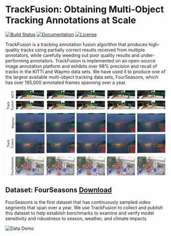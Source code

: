 # TrackFusion: Obtaining Multi-Object Tracking Annotations at Scale

[![Build Status](https://travis-ci.org/carla-simulator/carla.svg?branch=master)](https://travis-ci.org/carla-simulator/carla)
[![Documentation](https://readthedocs.org/projects/carla/badge/?version=latest)](http://carla.readthedocs.io)
[![License](http://img.shields.io/:license-mit-blue.svg?style=flat-square)](http://badges.mit-license.org) 

TrackFusion is a tracking annotation fusion algorithm that produces high-quality tracks using partially correct results received from multiple annotators, while carefully weeding out poor quality results and  under-performing annotators. TrackFusion is implemented on an open-source image annotation platform and exhibits over 98% precision and recall of tracks in the KITTI and Waymo data sets. We have used it to produce one of the largest available multi-object tracking data sets, FourSeasons, which has over 195,000 annotated frames spanning over a year. 

![Result Demo](Docs/img/trackfusion_demo.PNG "TrackFusion Result Demo")

## Dataset: FourSeasons [Download](https://trafficcamdataset.wordpress.com/)

FourSeasons is the first dataset that has continuously sampled video segments that span over a year. We use TrackFusion to collect and publish this dataset to help estabilsh benchmarks to examine and verify model sensitivity and robustness to season, weather, and climate impacts.



![Data Demo](Docs/img/fourseason_demo.gif "FourSeason Demo")

